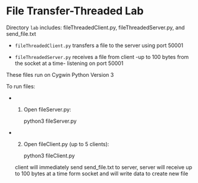 # File Transfer-Threaded Lab

Directory `lab` includes: 
fileThreadedClient.py, fileThreadedServer.py, and send_file.txt

*   `fileThreadedClient.py` transfers a file to the server using port 50001

*   `fileThreadedServer.py` receives a file from client -up to 100 bytes from the socket at a time- listening on port 50001

These files run on Cygwin Python Version 3

To run files: 

* 1. Open fileServer.py:

        python3 fileServer.py

* 2. Open fileClient.py (up to 5 clients):

        python3 fileClient.py

    client will immediately send send_file.txt to server, server will receive up to 100 bytes at a time
form socket and will write data to create new file
